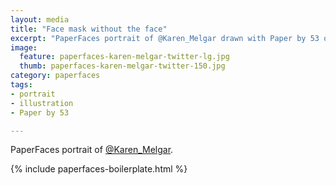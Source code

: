 ```yaml
---
layout: media
title: "Face mask without the face"
excerpt: "PaperFaces portrait of @Karen_Melgar drawn with Paper by 53 on an iPad."
image: 
  feature: paperfaces-karen-melgar-twitter-lg.jpg
  thumb: paperfaces-karen-melgar-twitter-150.jpg
category: paperfaces
tags: 
- portrait
- illustration
- Paper by 53

---
```


PaperFaces portrait of [@Karen_Melgar](http://twitter.com/Karen_Melgar).

{% include paperfaces-boilerplate.html %}